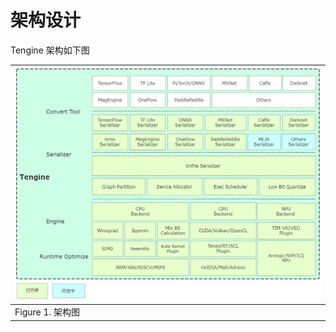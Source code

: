 # 架构设计

Tengine 架构如下图

| ![Tengine 架构图](https://raw.githubusercontent.com/OAID/Tengine/tengine-lite/doc/architecture.png) |
| ------------------------------------------------------------ |
| Figure 1. 架构图                                             |
